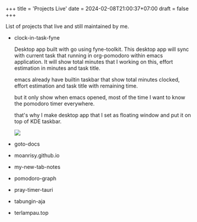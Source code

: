 +++
title = 'Projects Live'
date = 2024-02-08T21:00:37+07:00
draft = false
+++

List of projects that live and still maintained by me.

- clock-in-task-fyne
  
  Desktop app built with go using fyne-toolkit. This desktop app will sync with current task that running in org-pomodoro within emacs application. It will show total minutes that I working on this, effort estimation in minutes and task title.
  
  emacs already have builtin taskbar that show total minutes clocked, effort estimation and task title with remaining time.
  
  but it only show when emacs opened, most of the time I want to know the pomodoro timer everywhere.
  
  that's why I make desktop app that I set as floating window and put it on top of KDE taskbar.
  
  ![](/projects-live/2024-02-08-21-19-20-image.png)
* goto-docs
- moanrisy.github.io

- my-new-tab-notes

- pomodoro-graph

- pray-timer-tauri

- tabungin-aja

- terlampau.top
